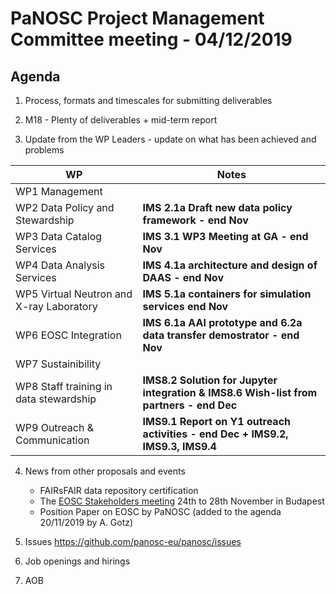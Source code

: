 PaNOSC Project Management Committee meeting - 04/12/2019
========================================================

Agenda
------	

1. Process, formats and timescales for submitting deliverables

2. M18 - Plenty of deliverables + mid-term report

3. Update from the WP Leaders - update on what has been achieved and problems

| WP | Notes |
| -- | ----- |
| WP1 Management |  |
| WP2 Data Policy and Stewardship | **IMS 2.1a Draft new data policy framework - end Nov** | 
| WP3 Data Catalog Services | **IMS 3.1 WP3 Meeting at GA - end Nov** | 
| WP4 Data Analysis Services | **IMS 4.1a architecture and design of DAAS - end Nov** | 
| WP5 Virtual Neutron and X-ray Laboratory | **IMS 5.1a containers for simulation services end Nov** | 
| WP6 EOSC Integration | **IMS 6.1a AAI prototype and 6.2a data transfer demostrator - end Nov** | 
| WP7 Sustainibility |  | 
| WP8 Staff training in data stewardship | **IMS8.2 Solution for Jupyter integration & IMS8.6 Wish-list from partners - end Dec** | 
| WP9 Outreach & Communication | **IMS9.1 Report on Y1 outreach activities - end Dec + IMS9.2, IMS9.3, IMS9.4** | 

4. News from other proposals and events
    * FAIRsFAIR data repository certification
    * The [EOSC Stakeholders meeting](https://www.eoscsecretariat.eu/eosc-symposium) 24th to 28th November in Budapest
    * Position Paper on EOSC by PaNOSC (added to the agenda 20/11/2019 by A. Gotz)

5. Issues https://github.com/panosc-eu/panosc/issues

6. Job openings and hirings

7. AOB
